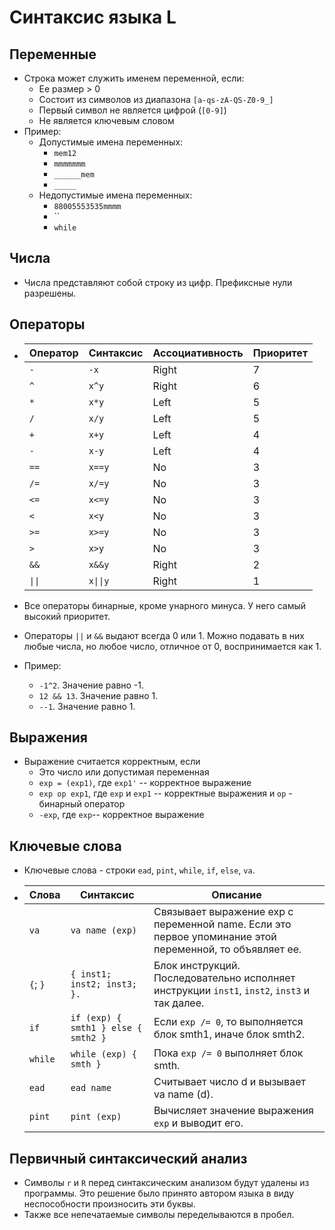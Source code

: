 # Синтаксис языка L
## Переменные
- Строка может служить именем переменной, если: 
  - Ее размер > 0
  - Состоит из символов из диапазона `[a-qs-zA-QS-Z0-9_]`
  - Первый символ не является цифрой (`[0-9]`)
  - Не является ключевым словом
- Пример:
  - Допустимые имена переменных:
    - `mem12`
    - `mmmmmmm`
    - `______mem`
    - `_____`
  - Недопустимые имена переменных:
    - `88005553535mmmm`
    - ``
    - `while`

## Числа
- Числа представляют собой строку из цифр. Префиксные нули разрешены.

## Операторы
  - Оператор | Синтаксис | Ассоциативность  | Приоритет
    ---------|-----------|------------------|----------
     `-`     | `-x`      | Right            | 7
     `^`     | `x^y`     | Right            | 6
     `*`     | `x*y`     | Left             | 5
     `/`     | `x/y`     | Left             | 5
     `+`     | `x+y`     | Left             | 4
     `-`     | `x-y`     | Left             | 4
     `==`    | `x==y`    | No               | 3
     `/=`    | `x/=y`    | No               | 3
     `<=`    | `x<=y`    | No               | 3
     `<`     | `x<y`     | No               | 3
     `>=`    | `x>=y`    | No               | 3
     `>`     | `x>y`     | No               | 3
     `&&`    | `x&&y`    | Right            | 2
     `\|\|`  | `x\|\|y`  | Right            | 1

  - Все операторы бинарные, кроме унарного минуса. У него самый высокий приоритет.
  - Операторы `||` и `&&` выдают всегда 0 или 1. Можно подавать в них любые числа, но любое число, отличное от 0, воспринимается как 1.
  - Пример:
    - `-1^2`. Значение равно -1. 
    - `12 && 13`. Значение равно 1.
    - `--1`. Значение равно 1.

## Выражения
- Выражение считается корректным, если
  - Это число или допустимая переменная
  - `exp = (exp1)`, где `exp1'` -- корректное выражение
  - `exp op exp1`, где `exp` и `exp1` -- корректные выражения и `op` - бинарный оператор
  - `-exp`, где `exp`-- корректное выражение
## Ключевые слова
- Ключевые слова - строки `ead`, `pint`, `while`, `if`, `else`, `va`.
- Слова      | Синтаксис                            | Описание
  -----------|--------------------------------------|--------------------------------------------------------------------------------------------------------------
  `va`       | `va name (exp)`                      | Связывает выражение exp с переменной name. Если это первое упоминание этой переменной, то объявляет ее.
  `{`; `}`   |`{ inst1; inst2; inst3; }.`           | Блок инструкций. Последовательно исполняет инструкции `inst1`, `inst2`, `inst3` и так далее.
  `if`       | `if (exp) { smth1 } else { smth2 }`  | Если `exp /= 0`, то выполняется блок smth1, иначе блок smth2.
  `while`    | `while (exp) { smth } `              | Пока `exp /= 0` выполняет блок smth.
  `ead`      | `ead name`                           | Считывает число d и вызывает va name (d).
  `pint`     | `pint (exp)`                         | Вычисляет значение выражения `exp` и выводит его.
    
## Первичный синтаксический анализ
- Символы `r` и `R` перед синтаксическим анализом будут удалены из программы. Это решение было принято автором языка в виду неспособности произносить эти буквы.
- Также все непечатаемые символы переделываются в пробел. 

